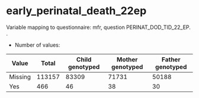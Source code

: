 # early_perinatal_death_22ep
Variable mapping to questionnaire: mfr, question PERINAT_DOD_TID_22_EP.
.
- Number of values:

| Value | Total | Child genotyped | Mother genotyped | Father genotyped |
| ----- | ----- | --------------- | ---------------- | ---------------- |
| Missing | 113157 | 83309 | 71731 | 50188 |
| Yes | 466 | 46 | 38 |30 |



